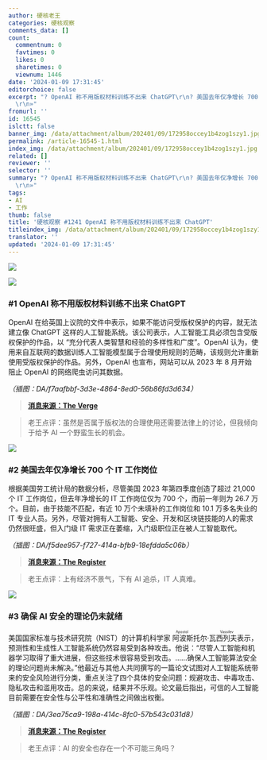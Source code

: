 ```yaml
---
author: 硬核老王
categories: 硬核观察
comments_data: []
count:
  commentnum: 0
  favtimes: 0
  likes: 0
  sharetimes: 0
  viewnum: 1446
date: '2024-01-09 17:31:45'
editorchoice: false
excerpt: "? OpenAI 称不用版权材料训练不出来 ChatGPT\r\n? 美国去年仅净增长 700 个 IT 工作岗位\r\n? 确保 AI 安全的理论仍未就绪\r\n»
  \r\n»"
fromurl: ''
id: 16545
islctt: false
banner_img: /data/attachment/album/202401/09/172958occey1b4zog1szy1.jpg
permalink: /article-16545-1.html
index_img: /data/attachment/album/202401/09/172958occey1b4zog1szy1.jpg
related: []
reviewer: ''
selector: ''
summary: "? OpenAI 称不用版权材料训练不出来 ChatGPT\r\n? 美国去年仅净增长 700 个 IT 工作岗位\r\n? 确保 AI 安全的理论仍未就绪\r\n»
  \r\n»"
tags:
- AI
- 工作
thumb: false
title: '硬核观察 #1241 OpenAI 称不用版权材料训练不出来 ChatGPT'
titleindex_img: /data/attachment/album/202401/09/172958occey1b4zog1szy1.jpg
translator: ''
updated: '2024-01-09 17:31:45'
---
```


![](/data/attachment/album/202401/09/172958occey1b4zog1szy1.jpg)


![](/data/attachment/album/202401/09/173011jlzzwnnvof5g2f28.png)


### #1 OpenAI 称不用版权材料训练不出来 ChatGPT


OpenAI 在给英国上议院的文件中表示，如果不能访问受版权保护的内容，就无法建立像 ChatGPT 这样的人工智能系统。该公司表示，人工智能工具必须包含受版权保护的作品，以 “充分代表人类智慧和经验的多样性和广度”。OpenAI 认为，使用来自互联网的数据训练人工智能模型属于合理使用规则的范畴，该规则允许重新使用受版权保护的作品。另外，OpenAI 也宣布，网站可以从 2023 年 8 月开始阻止 OpenAI 的网络爬虫访问其数据。


*（插图：DA/f7aafbbf-3d3e-4864-8ed0-56b86fd3d634）*



> 
> **[消息来源：The Verge](https://www.theverge.com/2024/1/8/24030283/openai-nyt-lawsuit-fair-use-ai-copyright)**
> 
> 
> 



> 
> 老王点评：虽然是否属于版权法的合理使用还需要法律上的讨论，但我倾向于给予 AI 一个野蛮生长的机会。
> 
> 
> 


![](/data/attachment/album/202401/09/173110g2job69t329kr0tq.png)


### #2 美国去年仅净增长 700 个 IT 工作岗位


根据美国劳工统计局的数据分析，尽管美国 2023 年第四季度创造了超过 21,000 个 IT 工作岗位，但去年净增长的 IT 工作岗位仅为 700 个，而前一年则为 26.7 万个。目前，由于技能不匹配，有近 10 万个未填补的工作岗位和 10.1 万多名失业的 IT 专业人员。另外，尽管对拥有人工智能、安全、开发和区块链技能的人的需求仍然很旺盛，但入门级 IT 需求正在萎缩，入门级职位正在被人工智能取代。


*（插图：DA/f5dee957-f727-414a-bfb9-18efdda5c06b）*



> 
> **[消息来源：The Register](https://www.theregister.com/2024/01/08/700_it_jobs_us/)**
> 
> 
> 



> 
> 老王点评：上有经济不景气，下有 AI 追杀，IT 人真难。
> 
> 
> 


![](/data/attachment/album/202401/09/173128wnlo4ulpzi404a0x.png)


### #3 确保 AI 安全的理论仍未就绪


美国国家标准与技术研究院（NIST）的计算机科学家 <ruby> 阿波斯托尔·瓦西列夫 <rt>  Apostol Vassilev </rt></ruby> 表示，预测性和生成性人工智能系统仍然容易受到各种攻击。他说：“尽管人工智能和机器学习取得了重大进展，但这些技术很容易受到攻击。……确保人工智能算法安全的理论问题尚未解决。”他最近与其他人共同撰写的一篇论文试图对人工智能系统带来的安全风险进行分类，重点关注了四个具体的安全问题：规避攻击、中毒攻击、隐私攻击和滥用攻击。总的来说，结果并不乐观。论文最后指出，可信的人工智能目前需要在安全性与公平性和准确性之间做出权衡。


*（插图：DA/3ea75ca9-198a-414c-8fc0-57b543c031d8）*



> 
> **[消息来源：The Register](https://www.theregister.com/2024/01/05/nist_ai_security/)**
> 
> 
> 



> 
> 老王点评：AI 的安全也存在一个不可能三角吗？
> 
> 
>